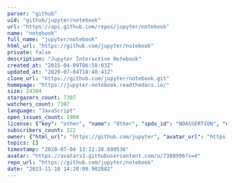 ```yaml
---
parser: "github"
uid: "github/jupyter/notebook"
url: "https://api.github.com/repos/jupyter/notebook"
name: "notebook"
full_name: "jupyter/notebook"
html_url: "https://github.com/jupyter/notebook"
private: false
description: "Jupyter Interactive Notebook"
created_at: "2015-04-09T06:58:03Z"
updated_at: "2020-07-04T18:40:41Z"
clone_url: "https://github.com/jupyter/notebook.git"
homepage: "https://jupyter-notebook.readthedocs.io/"
size: 24304
stargazers_count: 7307
watchers_count: 7307
language: "JavaScript"
open_issues_count: 1900
license: {"key": "other", "name": "Other", "spdx_id": "NOASSERTION", "url": null, "node_id": "MDc6TGljZW5zZTA="}
subscribers_count: 322
owner: {"html_url": "https://github.com/jupyter", "avatar_url": "https://avatars1.githubusercontent.com/u/7388996?v=4", "login": "jupyter", "type": "Organization"}
topics: []
timestamp: "2020-07-04 13:22:28.699536"
avatar: "https://avatars1.githubusercontent.com/u/7388996?v=4"
repo_url: "https://github.com/jupyter/notebook"
date: "2023-11-18 14:20:09.902882"
---
```

